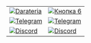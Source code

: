 | | |
|-|-|
| [![Darateria](https://img.shields.io/badge/Darateria-000000?style=for-the-badge)](LINK3) | [![Кнопка 6](https://img.shields.io/badge/Shedevroland-FFA500?style=for-the-badge)](TODO) |
| [![Telegram](https://img.shields.io/badge/Telegram-000000?style=for-the-badge&logo=telegram&logoColor=26A5E4)](https://t.me/darateria_bot) | [![Telegram](https://img.shields.io/badge/Telegram-000000?style=for-the-badge&logo=telegram&logoColor=26A5E4)](https://t.me/darateria_bot) |
| [![Discord](https://img.shields.io/badge/Discord-5865F2?style=for-the-badge&logo=discord&logoColor=white)](https://discord.gg/wtK4Bg6Gwb) | [![Discord](https://img.shields.io/badge/Discord-00AA00?style=for-the-badge)](LINK5) |
